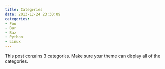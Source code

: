 ```yaml
---
title: Categories
date: 2013-12-24 23:30:09
categories:
- Foo
- Bar
- Baz
- Python
- Linux
---
```


This post contains 3 categories. Make sure your theme can display all of the categories.

